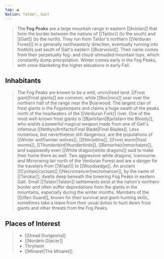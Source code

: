 ```yaml
---
tag: ⛰️️
Nation: Taldor, Galt
---
```

> The **Fog Peaks** are a large mountain range in eastern [[Avistan]] that form the border between the nations of [[Taldor]] (to the south) and [[Galt]] (to the north). They run from Taldor's northern [[Verduran Forest]] in a generally northeasterly direction, eventually running into foothills just south of Galt's eastern [[Boarwood]]. Their name comes from their perpetually fog- and cloud-shrouded mountain tops, which constantly dump precipitation. Winter comes early in the Fog Peaks, with snow blanketing the higher elevations in early Fall.


## Inhabitants

> The Fog Peaks are known to be a wild, uncivilized land. [[Frost giant|Frost giants]] are common, while [[Roc|rocs]] soar over the northern half of the range near the Boarwood. The largest clan of frost giants is the Fogstompers and claims a huge swath of the peaks north of the headwaters of the [[Verduran Fork]] river. One of the most well-known frost giants is [[Bjarlsfarn|Bjarlsfarn the Bloody]], who wields a powerful magical weapon made from one of Galt's infamous [[Nethys/Artifacts/Final Blade|Final Blades]]. Less numerous, but nevertheless still dangerous, are the populations of [[Winter wolf|winter wolves]], [[Ettin|ettins]], [[Frost worm|frost worms]], [[Thunderbird|thunderbirds]], [[Remorhaz|remorhazes]], and supposedly even [[White dragon|white dragons]] said to make their home there as well. Two aggressive white dragons, Icemourne and Mirrorwing lair north of the Verduran Forest and are a danger for the travelers from [[Wispil]] to [[Woodsedge]]. An ancient [[Cyclops|cyclops]] [[Necromancer|necromancer]], by the name of [[Terokar]], dwells deep beneath the towering Fog Peaks in eastern Galt.
> Small [[Taldor|Taldan]] settlements exist at the nation's northern border and often suffer depredations from the giants in the mountains, especially during the winter months. Members of the [[Ulfen Guard]], known for their survival and giant-hunting skills, sometimes take a leave from their usual duties to hunt down frost giants and other threats from the Fog Peaks.


## Places of Interest

> - [[Dread Dungeons]]
> - [[Nordein Glacier]]
> - Thryheim
> - [[Minaret|The Minaret]]








